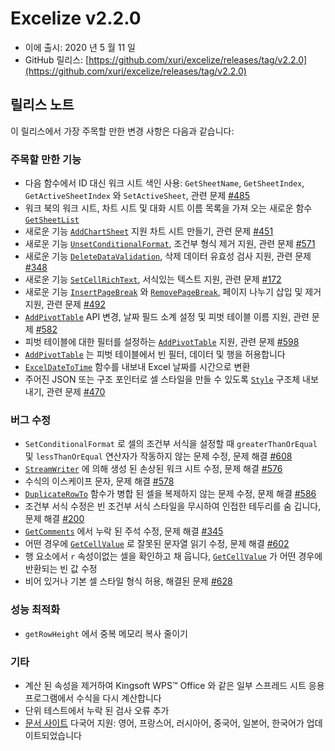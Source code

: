 # Excelize v2.2.0

* 이에 출시: 2020 년 5 월 11 일
* GitHub 릴리스: [https://github.com/xuri/excelize/releases/tag/v2.2.0](https://github.com/xuri/excelize/releases/tag/v2.2.0)

## 릴리스 노트

이 릴리스에서 가장 주목할 만한 변경 사항은 다음과 같습니다:

### 주목할 만한 기능

* 다음 함수에서 ID 대신 워크 시트 색인 사용: `GetSheetName`, `GetSheetIndex`, `GetActiveSheetIndex` 와 `SetActiveSheet`, 관련 문제 [#485](https://github.com/xuri/excelize/issues/485)
* 워크 북의 워크 시트, 차트 시트 및 대화 시트 이름 목록을 가져 오는 새로운 함수 [`GetSheetList`](https://pkg.go.dev/github.com/360EntSecGroup-Skylar/excelize/v2@v2.2.0#File.GetSheetList)
* 새로운 기능 [`AddChartSheet`](https://pkg.go.dev/github.com/360EntSecGroup-Skylar/excelize/v2@v2.2.0#File.AddChartSheet) 지원 차트 시트 만들기, 관련 문제 [#451](https://github.com/xuri/excelize/issues/451)
* 새로운 기능 [`UnsetConditionalFormat`](https://pkg.go.dev/github.com/360EntSecGroup-Skylar/excelize/v2@v2.2.0#File.UnsetConditionalFormat), 조건부 형식 제거 지원, 관련 문제 [#571](https://github.com/xuri/excelize/issues/571)
* 새로운 기능 [`DeleteDataValidation`](https://pkg.go.dev/github.com/360EntSecGroup-Skylar/excelize/v2@v2.2.0#File.DeleteDataValidation), 삭제 데이터 유효성 검사 지원, 관련 문제 [#348](https://github.com/xuri/excelize/issues/348)
* 새로운 기능 [`SetCellRichText`](https://pkg.go.dev/github.com/360EntSecGroup-Skylar/excelize/v2@v2.2.0#File.SetCellRichText), 서식있는 텍스트 지원, 관련 문제 [#172](https://github.com/xuri/excelize/issues/172)
* 새로운 기능 [`InsertPageBreak`](https://pkg.go.dev/github.com/360EntSecGroup-Skylar/excelize/v2@v2.2.0#File.InsertPageBreak) 와 [`RemovePageBreak`](https://pkg.go.dev/github.com/360EntSecGroup-Skylar/excelize/v2@v2.2.0#File.RemovePageBreak), 페이지 나누기 삽입 및 제거 지원, 관련 문제 [#492](https://github.com/xuri/excelize/issues/492)
* [`AddPivotTable`](https://pkg.go.dev/github.com/360EntSecGroup-Skylar/excelize/v2@v2.2.0#File.AddPivotTable) API 변경, 날짜 필드 소계 설정 및 피벗 테이블 이름 지원, 관련 문제 [#582](https://github.com/xuri/excelize/issues/582)
* 피벗 테이블에 대한 필터를 설정하는 [`AddPivotTable`](https://pkg.go.dev/github.com/360EntSecGroup-Skylar/excelize/v2@v2.2.0#File.AddPivotTable) 지원, 관련 문제 [#598](https://github.com/xuri/excelize/issues/598)
* [`AddPivotTable`](https://pkg.go.dev/github.com/360EntSecGroup-Skylar/excelize/v2@v2.2.0#File.AddPivotTable) 는 피벗 테이블에서 빈 필터, 데이터 및 행을 허용합니다
* [`ExcelDateToTime`](https://pkg.go.dev/github.com/360EntSecGroup-Skylar/excelize/v2@v2.2.0#File.ExcelDateToTime) 함수를 내보내 Excel 날짜를 시간으로 변환
* 주어진 JSON 또는 구조 포인터로 셀 스타일을 만들 수 있도록 [`Style`](https://pkg.go.dev/github.com/360EntSecGroup-Skylar/excelize/v2@v2.2.0#Style) 구조체 내보내기, 관련 문제 [#470](https://github.com/xuri/excelize/issues/470)

### 버그 수정

* `SetConditionalFormat` 로 셀의 조건부 서식을 설정할 때  `greaterThanOrEqual` 및 `lessThanOrEqual` 연산자가 작동하지 않는 문제 수정, 문제 해결 [#608](https://github.com/xuri/excelize/issues/608)
* [`StreamWriter`](https://pkg.go.dev/github.com/360EntSecGroup-Skylar/excelize/v2@v2.2.0#StreamWriter) 에 의해 생성 된 손상된 워크 시트 수정, 문제 해결 [#576](https://github.com/xuri/excelize/issues/576)
* 수식의 이스케이프 문자, 문제 해결 [#578](https://github.com/xuri/excelize/issues/578)
* [`DuplicateRowTo`](https://pkg.go.dev/github.com/360EntSecGroup-Skylar/excelize/v2@v2.2.0#File.DuplicateRowTo) 함수가 병합 된 셀을 복제하지 않는 문제 수정, 문제 해결 [#586](https://github.com/xuri/excelize/issues/586)
* 조건부 서식 수정은 빈 조건부 서식 스타일을 무시하여 인접한 테두리를 숨 깁니다, 문제 해결 [#200](https://github.com/xuri/excelize/issues/200)
* [`GetComments`](https://pkg.go.dev/github.com/360EntSecGroup-Skylar/excelize/v2@v2.2.0#File.GetComments) 에서 누락 된 주석 수정, 문제 해결 [#345](https://github.com/xuri/excelize/issues/345)
* 어떤 경우에 [`GetCellValue`](https://pkg.go.dev/github.com/360EntSecGroup-Skylar/excelize/v2@v2.2.0#File.GetCellValue) 로 잘못된 문자열 읽기 수정, 문제 해결 [#602](https://github.com/xuri/excelize/issues/602)
* 행 요소에서 `r` 속성이없는 셀을 확인하고 채 웁니다, [`GetCellValue`](https://pkg.go.dev/github.com/360EntSecGroup-Skylar/excelize/v2@v2.2.0#File.GetCellValue) 가 어떤 경우에 반환되는 빈 값 수정
* 비어 있거나 기본 셀 스타일 형식 허용, 해결된 문제 [#628](https://github.com/xuri/excelize/issues/628)

### 성능 최적화

* `getRowHeight` 에서 중복 메모리 복사 줄이기

### 기타

* 계산 된 속성을 제거하여 Kingsoft WPS&trade; Office 와 같은 일부 스프레드 시트 응용 프로그램에서 수식을 다시 계산합니다
* 단위 테스트에서 누락 된 검사 오류 추가
* [문서 사이트](https://xuri.me/excelize) 다국어 지원: 영어, 프랑스어, 러시아어, 중국어, 일본어, 한국어가 업데이트되었습니다
